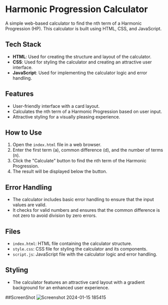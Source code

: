 # Harmonic Progression Calculator

A simple web-based calculator to find the nth term of a Harmonic Progression (HP). This calculator is built using HTML, CSS, and JavaScript.

## Tech Stack

- **HTML**: Used for creating the structure and layout of the calculator.
- **CSS**: Used for styling the calculator and creating an attractive user interface.
- **JavaScript**: Used for implementing the calculator logic and error handling.

## Features

- User-friendly interface with a card layout.
- Calculates the nth term of a Harmonic Progression based on user input.
- Attractive styling for a visually pleasing experience.

## How to Use

1. Open the `index.html` file in a web browser.
2. Enter the first term (a), common difference (d), and the number of terms (n).
3. Click the "Calculate" button to find the nth term of the Harmonic Progression.
4. The result will be displayed below the button.

## Error Handling

- The calculator includes basic error handling to ensure that the input values are valid.
- It checks for valid numbers and ensures that the common difference is not zero to avoid division by zero errors.

## Files

- `index.html`: HTML file containing the calculator structure.
- `style.css`: CSS file for styling the calculator and its components.
- `script.js`: JavaScript file with the calculator logic and error handling.

## Styling

- The calculator features an attractive card layout with a gradient background for an enhanced user experience.

##ScreenShot
![Screenshot 2024-01-15 185415](https://github.com/hemant933/CalcDiverse/assets/104961126/1c2eb058-9da1-41e9-a1b3-db86f8649c8c)
